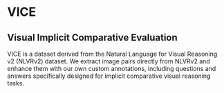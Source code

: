 # VICE
## Visual Implicit Comparative Evaluation

VICE is a dataset derived from the Natural Language for Visual Reasoning v2 (NLVRv2) dataset. We extract image pairs directly from NLVRv2 and enhance them with our own custom annotations, including questions and answers specifically designed for implicit comparative visual reasoning tasks.
